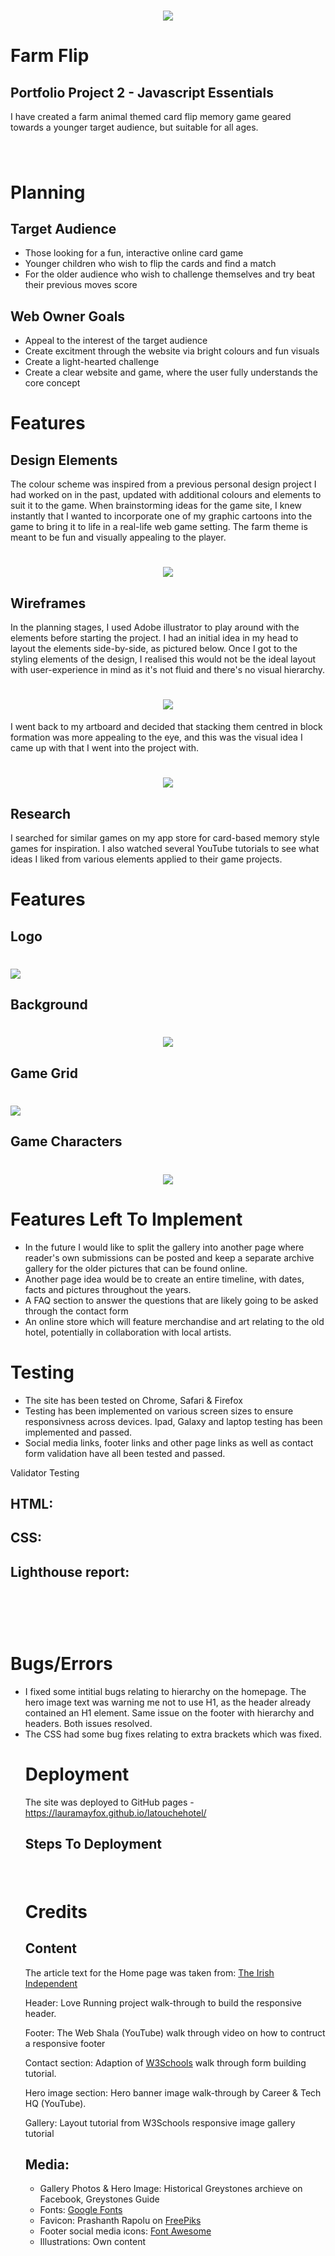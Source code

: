 <h1 align="center"><img src="assets/images/farm-flip-logo.png"/></h1>

# Farm Flip 

## Portfolio Project 2 - Javascript Essentials

I have created a farm animal themed card flip memory game geared towards a younger target audience, but suitable for
all ages. 

<h1 align="center"><img src=""/></h1>

# Planning

## Target Audience
<ul>
<li>Those looking for a fun, interactive online card game</li>
<li>Younger children who wish to flip the cards and find a match</li>
<li>For the older audience who wish to challenge themselves and try beat their previous moves score</li>
</ul>

## Web Owner Goals
<ul>
<li>Appeal to the interest of the target audience</li>
<li>Create excitment through the website via bright colours and fun visuals</li>
<li>Create a light-hearted challenge</li>
<li>Create a clear website and game, where the user fully understands the core concept</li>
</ul>



# Features

## Design Elements

The colour scheme was inspired from a previous personal design project I had worked on in the past, updated with additional colours and elements to suit it to the game. When brainstorming ideas for the game site, I knew instantly that I wanted to incorporate one of my graphic cartoons into the game to bring it to life in a real-life web game setting. The farm theme is meant to be fun and visually appealing to the player.


<h1 align="center"><img src="/assets/images/colorscheme.png"/></h1>


## Wireframes

In the planning stages, I used Adobe illustrator to play around with the elements before starting the project. I had an initial idea in my head to layout the elements side-by-side, as pictured below. Once I got to the styling elements of the design, I realised this would not be the ideal layout with user-experience in mind as it's not fluid and there's no visual hierarchy.
<h1 align="center"><img src="/assets/images/wireframe.jpg"/></h1>

I went back to my artboard and decided that stacking them centred in block formation was more appealing to the eye, and this was the visual idea I came up with that I went into the project with.

<h1 align="center"><img src="/assets/images/wireframe2.jpg"/></h1>

## Research

I searched for similar games on my app store for card-based memory style games for inspiration. I also watched several YouTube tutorials to see what ideas I liked from various elements applied to their game projects. 

# Features

## Logo 
<h1 align="left"><img src="/assets/images/farm-flip-logo.png"/></h1>

## Background

<h1 align="center"><img src="/assets/images/"/></h1>


## Game Grid

<h1 align="left"><img src="/assets/images/gameboard.png"/></h1>


## Game Characters

<h1 align="center"><img src="/assets/images/gamecharacters.jpg"/></h1>


# Features Left To Implement

<ul>
<li>In the future I would like to split the gallery into another page where reader's own submissions can be posted and keep a separate archive gallery for the older pictures that can be found online.</li>
<li>Another page idea would be to create an entire timeline, with dates, facts and pictures throughout the years.</li>
<li>A FAQ section to answer the questions that are likely going to be asked through the contact form</li>
<li>An online store which will feature merchandise and art relating to the old hotel, potentially in collaboration with local artists.</li>
</ul>

# Testing

<ul>
<li>The site has been tested on Chrome, Safari & Firefox</li>
<li>Testing has been implemented on various screen sizes to ensure responsivness across devices. Ipad, Galaxy and laptop testing has been implemented and passed.</li>
<li>Social media links, footer links and other page links as well as contact form validation have all been tested and passed. </li>
</ul>
Validator Testing

## HTML:


## CSS:



## Lighthouse report:



<h1 align="center"><img src=""/></h1>
<h1 align="center"><img src=""/></h1>


# Bugs/Errors
<ul>
<li>I fixed some intitial bugs relating to hierarchy on the homepage. The hero image text was warning me not to use H1, as the header already contained an H1 element. Same issue on the footer with hierarchy and headers. Both issues resolved.</li>

<li>The CSS had some bug fixes relating to extra brackets which was fixed.</li>




# Deployment

The site was deployed to GitHub pages - https://lauramayfox.github.io/latouchehotel/ 

## Steps To Deployment

<h1 align="left"><img src=""/></h1>



# Credits 

## Content

The article text for the Home page was taken from: <a href="https://www.independent.ie/regionals/wicklow/bray-news/old-hotel-is-transformed/39730580.html" target="_blank">The Irish Independent</a>

Header: Love Running project walk-through to build the responsive header.

Footer: The Web Shala (YouTube) walk through video on how to contruct a responsive footer

Contact section: Adaption of <a href="https://www.w3schools.com" target="_blank">W3Schools</a> walk through form building tutorial.

Hero image section: Hero banner image walk-through by Career & Tech HQ (YouTube).

Gallery: Layout tutorial from W3Schools responsive image gallery tutorial


## Media:
<ul>
<li>Gallery Photos & Hero Image: Historical Greystones archieve on Facebook, Greystones Guide</li>
<li>Fonts: <a href="https://fonts.google.com/" target="_blank">Google Fonts</a></li>
<li>Favicon: Prashanth Rapolu on <a href="https://freepiks.com" target="_blank">FreePiks</a></li>
<li>Footer social media icons: <a href="https://fontawesome.com" target="_blank">Font Awesome</a></li>
<li>Illustrations: Own content</li>
</ul>

